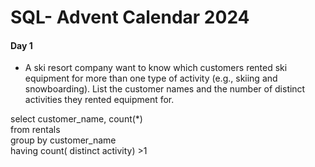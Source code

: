 # SQL- Advent Calendar 2024
#### Day 1
- A ski resort company want to know which customers rented ski equipment for more than one type of activity (e.g., skiing and snowboarding). List the customer names and the number of distinct activities they rented equipment for.
  
select customer_name, count(*) <br> from rentals <br> group by customer_name <br> having count( distinct activity) >1

